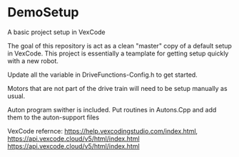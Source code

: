 # DemoSetup
A basic project setup in VexCode

The goal of this repository is act as a clean "master" copy of a default setup in VexCode. This project is essentially a teamplate for getting setup quickly with a new robot.

Update all the variable in DriveFunctions-Config.h to get started.

Motors that are not part of the drive train will need to be setup manually as usual.

Auton program swither is included. Put routines in Autons.Cpp and add them to the auton-support files

VexCode refernce: https://help.vexcodingstudio.com/index.html, https://api.vexcode.cloud/v5/html/index.html
https://api.vexcode.cloud/v5/html/index.html
